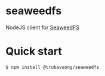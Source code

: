 # seaweedfs

NodeJS client for [SeaweedFS](https://github.com/chrislusf/seaweedfs)

# Quick start

```
$ npm install @trubavuong/seaweedfs
```
